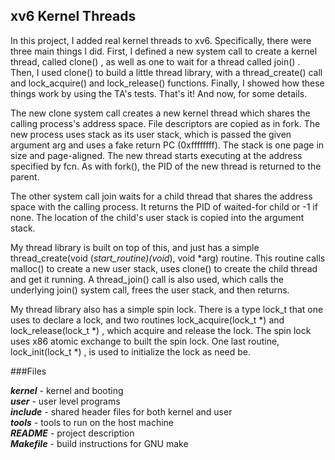 ## xv6 Kernel Threads

In this project, I added real kernel threads to xv6. Specifically, there were three main things I did. First, I defined a new system call to create a kernel thread, called clone() , as well as one to wait for a thread called join() . Then, I used clone() to build a little thread library, with a thread_create() call and lock_acquire() and lock_release() functions. Finally, I showed how these things work by using the TA's tests. That's it! And now, for some details.

The new clone system call creates a new kernel thread which shares the calling process's address space. File descriptors are copied as in fork. The new process uses stack as its user stack, which is passed the given argument arg and uses a fake return PC (0xffffffff). The stack is one page in size and page-aligned. The new thread starts executing at the address specified by fcn. As with fork(), the PID of the new thread is returned to the parent.

The other system call join waits for a child thread that shares the address space with the calling process. It returns the PID of waited-for child or -1 if none. The location of the child's user stack is copied into the argument stack.

My thread library is built on top of this, and just has a simple thread_create(void (*start_routine)(void*), void *arg) routine. This routine calls malloc() to create a new user stack, uses clone() to create the child thread and get it running. A thread_join() call is also used, which calls the underlying join() system call, frees the user stack, and then returns.

My thread library also has a simple spin lock. There is a type lock_t that one uses to declare a lock, and two routines lock_acquire(lock_t *) and lock_release(lock_t *) , which acquire and release the lock. The spin lock uses x86 atomic exchange to built the spin lock. One last routine, lock_init(lock_t *) , is used to initialize the lock as need be.

###Files

***kernel*** - kernel and booting   
***user*** - user level programs   
***include*** - shared header files for both kernel and user   
***tools*** - tools to run on the host machine   
***README*** - project description   
***Makefile*** - build instructions for GNU make   
